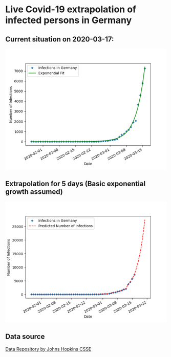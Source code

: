 # Live Covid-19 extrapolation of infected persons in Germany

## Current situation on 2020-03-17:

![](plots/exponential_fit.png)


## Extrapolation for 5 days (Basic exponential growth assumed)
![](plots/exponential_extrapolation.png)

## Data source
[Data Repository by Johns Hopkins CSSE](https://github.com/CSSEGISandData/COVID-19)